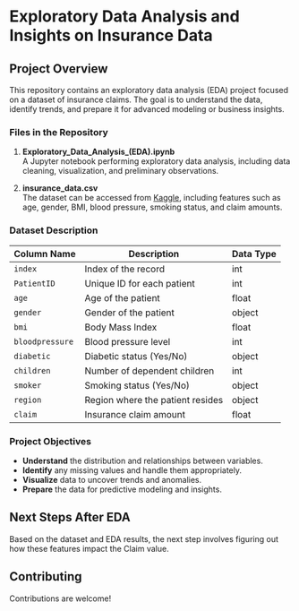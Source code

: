 # Exploratory Data Analysis and Insights on Insurance Data

## Project Overview

This repository contains an exploratory data analysis (EDA) project focused on a dataset of insurance claims. 
The goal is to understand the data, identify trends, and prepare it for advanced modeling or business insights.

### Files in the Repository

1. **Exploratory_Data_Analysis_(EDA).ipynb**  
   A Jupyter notebook performing exploratory data analysis, including data cleaning, visualization, and preliminary observations.

2. **insurance_data.csv**  
  The dataset can be accessed from [Kaggle](https://www.kaggle.com/datasets/thedevastator/insurance-claim-analysis-demographic-and-health/), including features such as age, gender, BMI, blood pressure, smoking status, and claim amounts.

### Dataset Description

| Column Name     | Description                              | Data Type |
|------------------|------------------------------------------|-----------|
| `index`         | Index of the record                      | int       |
| `PatientID`     | Unique ID for each patient               | int       |
| `age`           | Age of the patient                       | float     |
| `gender`        | Gender of the patient                    | object    |
| `bmi`           | Body Mass Index                         | float     |
| `bloodpressure` | Blood pressure level                     | int       |
| `diabetic`      | Diabetic status (Yes/No)                 | object    |
| `children`      | Number of dependent children             | int       |
| `smoker`        | Smoking status (Yes/No)                  | object    |
| `region`        | Region where the patient resides         | object    |
| `claim`         | Insurance claim amount                   | float     |

### Project Objectives

- **Understand** the distribution and relationships between variables.
- **Identify** any missing values and handle them appropriately.
- **Visualize** data to uncover trends and anomalies.
- **Prepare** the data for predictive modeling and insights.

## Next Steps After EDA

Based on the dataset and EDA results, the next step involves figuring out how these features impact the Claim value.

## Contributing
Contributions are welcome! 

